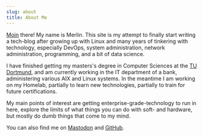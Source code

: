 ```yaml
---
slug: about
title: About Me
---
```


[Moin](https://en.wikipedia.org/wiki/Moin) there! My name is Merlin. This site is my attempt to finally start writing a tech-blog after growing up with Linux and many years of tinkering with technology, especially DevOps, system administration, network administration, programming, and a bit of data science.

I have finished getting my masters's degree in Computer Sciences at the [TU Dortmund](https://www.tu-dortmund.de/en/), and am currently working in the IT department of a bank, administering various AIX and Linux systems. In the meantime I am working on my Homelab, partially to learn new technologies, partially to train for future certifications.

My main points of interest are getting enterprise-grade-technology to run in here, explore the limits of what things you can do with soft- and hardware, but mostly do dumb things that come to my mind.

You can also find me on [Mastodon](https://toot.kif.rocks/@ruhrscholz) and [GitHub](https://github.com/merlinscholz).
